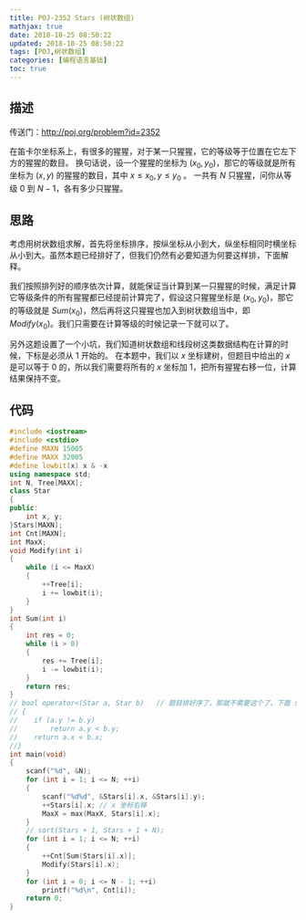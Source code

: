 ```yaml
---
title: POJ-2352 Stars (树状数组)
mathjax: true
date: 2018-10-25 08:50:22
updated: 2018-10-25 08:50:22
tags: [POJ,树状数组]
categories: [编程语言基础]
toc: true
---
```


<script type='text/javascript' src='https://cdnjs.cloudflare.com/ajax/libs/mathjax/2.7.2/MathJax.js?config=TeX-MML-AM_CHTML'></script>

描述
---
传送门：http://poj.org/problem?id=2352

在笛卡尔坐标系上，有很多的猩猩，对于某一只猩猩，它的等级等于位置在它左下方的猩猩的数目。
换句话说，设一个猩猩的坐标为 $(x_0,y_0)$，那它的等级就是所有坐标为 $(x,y)$ 的猩猩的数目，其中 $x\leqslant x_0, y\leqslant y_0$ 。
一共有 $N$ 只猩猩，问你从等级 $0$ 到 $N-1$，各有多少只猩猩。

思路
---
考虑用树状数组求解，首先将坐标排序，按纵坐标从小到大，纵坐标相同时横坐标从小到大。虽然本题已经排好了，但我们仍然有必要知道为何要这样排，下面解释。

我们按照排列好的顺序依次计算，就能保证当计算到某一只猩猩的时候，满足计算它等级条件的所有猩猩都已经提前计算完了，假设这只猩猩坐标是 $(x_0,y_0)$，那它的等级就是 $Sum(x_0)$，然后再将这只猩猩也加入到树状数组当中，即 $Modify(x_0)$。我们只需要在计算等级的时候记录一下就可以了。

另外这题设置了一个小坑，我们知道树状数组和线段树这类数据结构在计算的时候，下标是必须从 1 开始的。
在本题中，我们以 $x$ 坐标建树，但题目中给出的 $x$ 是可以等于 $0$ 的，所以我们需要将所有的 $x$ 坐标加 $1$，把所有猩猩右移一位，计算结果保持不变。
<!--more-->

代码
---
```cpp
#include <iostream>
#include <cstdio>
#define MAXN 15005
#define MAXX 32005
#define lowbit(x) x & -x
using namespace std;
int N, Tree[MAXX];
class Star
{
public:
    int x, y;
}Stars[MAXN];
int Cnt[MAXN];
int MaxX;
void Modify(int i)
{
    while (i <= MaxX)
    {
        ++Tree[i];
        i += lowbit(i);
    }
}
int Sum(int i)
{
    int res = 0;
    while (i > 0)
    {
        res += Tree[i];
        i -= lowbit(i);
    }
    return res;
}
// bool operator<(Star a, Star b)   // 题目排好序了，那就不需要这个了，下面 sort() 同理
// {
//    if (a.y != b.y)
//        return a.y < b.y;
//    return a.x < b.x;
//}
int main(void)
{
    scanf("%d", &N);
    for (int i = 1; i <= N; ++i)
    {
        scanf("%d%d", &Stars[i].x, &Stars[i].y);
        ++Stars[i].x; // x 坐标右移
        MaxX = max(MaxX, Stars[i].x);
    }
    // sort(Stars + 1, Stars + 1 + N);
    for (int i = 1; i <= N; ++i)
    {
        ++Cnt[Sum(Stars[i].x)];
        Modify(Stars[i].x);
    }
    for (int i = 0; i <= N - 1; ++i)
        printf("%d\n", Cnt[i]);
    return 0;
}
```